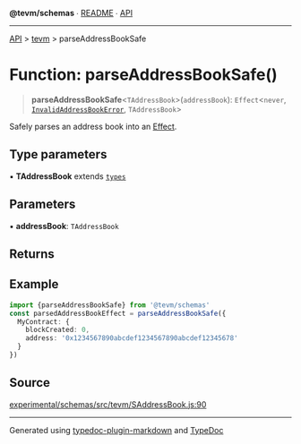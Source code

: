 **@tevm/schemas** ∙ [README](../../README.md) ∙ [API](../../API.md)

***

[API](../../API.md) > [tevm](../README.md) > parseAddressBookSafe

# Function: parseAddressBookSafe()

> **parseAddressBookSafe**\<`TAddressBook`\>(`addressBook`): `Effect`\<`never`, [`InvalidAddressBookError`](../classes/InvalidAddressBookError.md), `TAddressBook`\>

Safely parses an address book into an [Effect](https://www.effect.website/docs/essentials/effect-type).

## Type parameters

▪ **TAddressBook** extends [`types`](../../types/README.md)

## Parameters

▪ **addressBook**: `TAddressBook`

## Returns

## Example

```typescript
import {parseAddressBookSafe} from '@tevm/schemas'
const parsedAddressBookEffect = parseAddressBookSafe({
  MyContract: {
    blockCreated: 0,
    address: '0x1234567890abcdef1234567890abcdef12345678'
  }
})
```

## Source

[experimental/schemas/src/tevm/SAddressBook.js:90](https://github.com/evmts/tevm-monorepo/blob/main/experimental/schemas/src/tevm/SAddressBook.js#L90)

***
Generated using [typedoc-plugin-markdown](https://www.npmjs.com/package/typedoc-plugin-markdown) and [TypeDoc](https://typedoc.org/)
